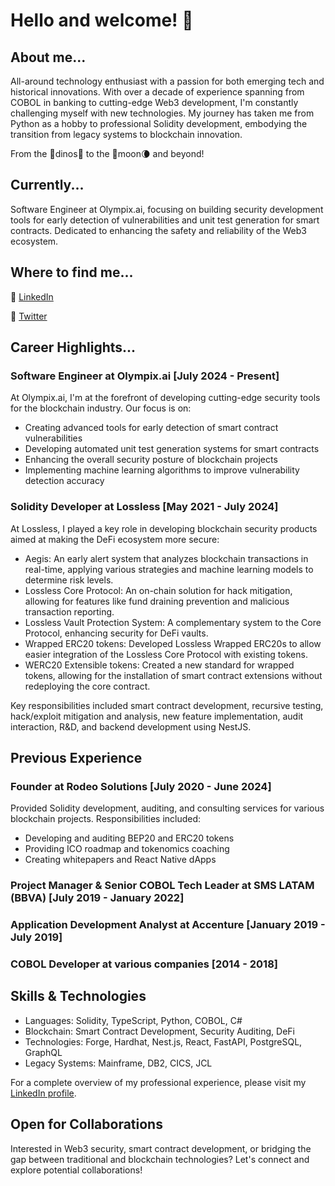 # Hello and welcome! 👋

## About me...
All-around technology enthusiast with a passion for both emerging tech and historical innovations. With over a decade of experience spanning from COBOL in banking to cutting-edge Web3 development, I'm constantly challenging myself with new technologies. My journey has taken me from Python as a hobby to professional Solidity development, embodying the transition from legacy systems to blockchain innovation.

From the 🦕dinos🦖 to the 🚀moon🌘 and beyond!

## Currently...
Software Engineer at Olympix.ai, focusing on building security development tools for early detection of vulnerabilities and unit test generation for smart contracts. Dedicated to enhancing the safety and reliability of the Web3 ecosystem.

## Where to find me...

💼 [LinkedIn](https://www.linkedin.com/in/ignacio-freire-531a2051/)

🐤 [Twitter](https://twitter.com/nacho__freire)


## Career Highlights...

### Software Engineer at Olympix.ai [July 2024 - Present]
At Olympix.ai, I'm at the forefront of developing cutting-edge security tools for the blockchain industry. Our focus is on:
- Creating advanced tools for early detection of smart contract vulnerabilities
- Developing automated unit test generation systems for smart contracts
- Enhancing the overall security posture of blockchain projects
- Implementing machine learning algorithms to improve vulnerability detection accuracy

### Solidity Developer at Lossless [May 2021 - July 2024]
At Lossless, I played a key role in developing blockchain security products aimed at making the DeFi ecosystem more secure:
- Aegis: An early alert system that analyzes blockchain transactions in real-time, applying various strategies and machine learning models to determine risk levels.
- Lossless Core Protocol: An on-chain solution for hack mitigation, allowing for features like fund draining prevention and malicious transaction reporting.
- Lossless Vault Protection System: A complementary system to the Core Protocol, enhancing security for DeFi vaults.
- Wrapped ERC20 tokens: Developed Lossless Wrapped ERC20s to allow easier integration of the Lossless Core Protocol with existing tokens.
- WERC20 Extensible tokens: Created a new standard for wrapped tokens, allowing for the installation of smart contract extensions without redeploying the core contract.

Key responsibilities included smart contract development, recursive testing, hack/exploit mitigation and analysis, new feature implementation, audit interaction, R&D, and backend development using NestJS.

## Previous Experience

### Founder at Rodeo Solutions [July 2020 - June 2024]
Provided Solidity development, auditing, and consulting services for various blockchain projects. Responsibilities included:
- Developing and auditing BEP20 and ERC20 tokens
- Providing ICO roadmap and tokenomics coaching
- Creating whitepapers and React Native dApps

### Project Manager & Senior COBOL Tech Leader at SMS LATAM (BBVA) [July 2019 - January 2022]
### Application Development Analyst at Accenture [January 2019 - July 2019]
### COBOL Developer at various companies [2014 - 2018]

## Skills & Technologies
- Languages: Solidity, TypeScript, Python, COBOL, C#
- Blockchain: Smart Contract Development, Security Auditing, DeFi
- Technologies: Forge, Hardhat, Nest.js, React, FastAPI, PostgreSQL, GraphQL
- Legacy Systems: Mainframe, DB2, CICS, JCL

For a complete overview of my professional experience, please visit my [LinkedIn profile](https://www.linkedin.com/in/ignacio-freire-531a2051/).

## Open for Collaborations
Interested in Web3 security, smart contract development, or bridging the gap between traditional and blockchain technologies? Let's connect and explore potential collaborations!
